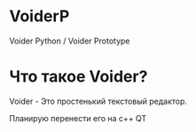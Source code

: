 # VoiderP
Voider Python / Voider Prototype

# Что такое Voider?

Voider - Это простенький текстовый редактор.

Планирую перенести его на c++ QT